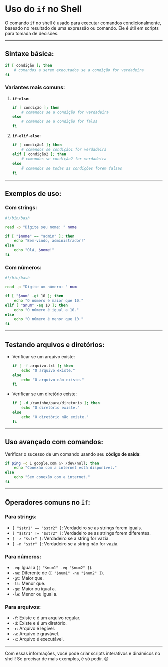 # Uso do `if` no Shell

O comando `if` no shell é usado para executar comandos condicionalmente, baseado no resultado de uma expressão ou comando. Ele é útil em scripts para tomada de decisões.

---

## **Sintaxe básica:**

```bash
if [ condição ]; then
    # comandos a serem executados se a condição for verdadeira
fi
```

### **Variantes mais comuns:**

1. **`if-else`:**
   ```bash
   if [ condição ]; then
       # comandos se a condição for verdadeira
   else
       # comandos se a condição for falsa
   fi
   ```

2. **`if-elif-else`:**
   ```bash
   if [ condição1 ]; then
       # comandos se condição1 for verdadeira
   elif [ condição2 ]; then
       # comandos se condição2 for verdadeira
   else
       # comandos se todas as condições forem falsas
   fi
   ```

---

## **Exemplos de uso:**

### **Com strings:**

```bash
#!/bin/bash

read -p "Digite seu nome: " nome

if [ "$nome" == "admin" ]; then
    echo "Bem-vindo, administrador!"
else
    echo "Olá, $nome!"
fi
```

### **Com números:**

```bash
#!/bin/bash

read -p "Digite um número: " num

if [ "$num" -gt 10 ]; then
    echo "O número é maior que 10."
elif [ "$num" -eq 10 ]; then
    echo "O número é igual a 10."
else
    echo "O número é menor que 10."
fi
```

---

## **Testando arquivos e diretórios:**

- Verificar se um arquivo existe:
  ```bash
  if [ -f arquivo.txt ]; then
      echo "O arquivo existe."
  else
      echo "O arquivo não existe."
  fi
  ```

- Verificar se um diretório existe:
  ```bash
  if [ -d /caminho/para/diretorio ]; then
      echo "O diretório existe."
  else
      echo "O diretório não existe."
  fi
  ```

---

## **Uso avançado com comandos:**

Verificar o sucesso de um comando usando seu **código de saída**:

```bash
if ping -c 1 google.com &> /dev/null; then
    echo "Conexão com a internet está disponível."
else
    echo "Sem conexão com a internet."
fi
```

---

## **Operadores comuns no `if`:**

### **Para strings:**
- `[ "$str1" == "$str2" ]`: Verdadeiro se as strings forem iguais.
- `[ "$str1" != "$str2" ]`: Verdadeiro se as strings forem diferentes.
- `[ -z "$str" ]`: Verdadeiro se a string for vazia.
- `[ -n "$str" ]`: Verdadeiro se a string não for vazia.

### **Para números:**
- `-eq`: Igual a (`[ "$num1" -eq "$num2" ]`).
- `-ne`: Diferente de (`[ "$num1" -ne "$num2" ]`).
- `-gt`: Maior que.
- `-lt`: Menor que.
- `-ge`: Maior ou igual a.
- `-le`: Menor ou igual a.

### **Para arquivos:**
- `-f`: Existe e é um arquivo regular.
- `-d`: Existe e é um diretório.
- `-r`: Arquivo é legível.
- `-w`: Arquivo é gravável.
- `-x`: Arquivo é executável.

---

Com essas informações, você pode criar scripts interativos e dinâmicos no shell! Se precisar de mais exemplos, é só pedir. 😊
